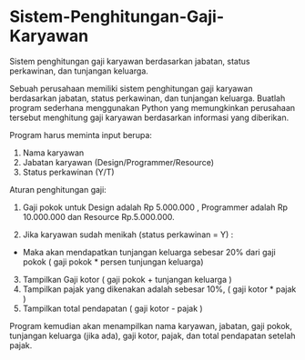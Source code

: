 # Sistem-Penghitungan-Gaji-Karyawan
Sistem penghitungan gaji karyawan berdasarkan jabatan, status perkawinan, dan tunjangan keluarga.

Sebuah perusahaan memiliki sistem penghitungan gaji karyawan berdasarkan jabatan, status perkawinan, dan tunjangan
keluarga. Buatlah program sederhana menggunakan Python yang memungkinkan perusahaan tersebut menghitung gaji
karyawan berdasarkan informasi yang diberikan.

Program harus meminta input berupa:
1. Nama karyawan
2. Jabatan karyawan (Design/Programmer/Resource)
3. Status perkawinan (Y/T)

Aturan penghitungan gaji:
1. Gaji pokok untuk Design adalah Rp 5.000.000 , Programmer adalah Rp 10.000.000 dan Resource Rp.5.000.000.

2. Jika karyawan sudah menikah (status perkawinan = Y) :

- Maka akan mendapatkan tunjangan keluarga sebesar 20% dari gaji pokok ( gaji pokok * persen tunjungan keluarga)
3. Tampilkan Gaji kotor ( gaji pokok + tunjangan keluarga )
4. Tampilkan pajak yang dikenakan adalah sebesar 10%, ( gaji kotor * pajak )
5. Tampilkan total pendapatan ( gaji kotor - pajak )
  
Program kemudian akan menampilkan nama karyawan, jabatan, gaji pokok, tunjangan keluarga (jika ada), gaji kotor, pajak,
dan total pendapatan setelah pajak.
